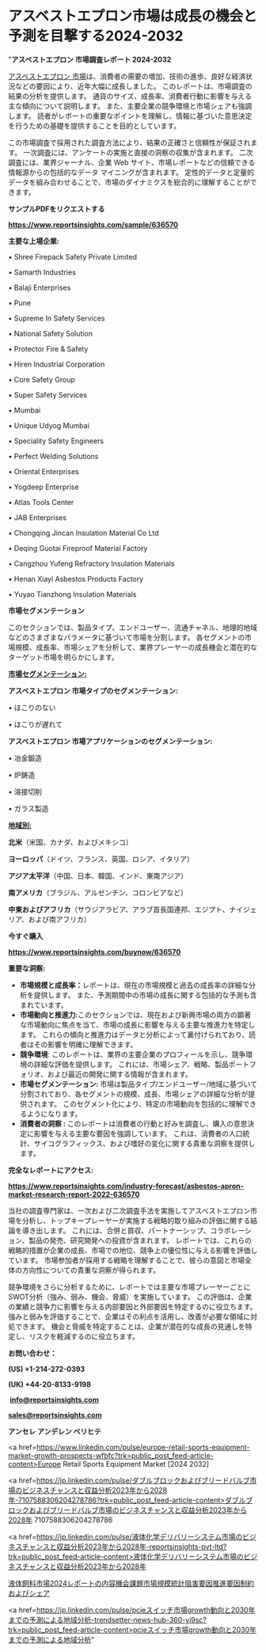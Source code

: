 # アスベストエプロン市場は成長の機会と予測を目撃する2024-2032

"<strong>アスベストエプロン 市場調査レポート 2024-2032</strong>

<a href=https://www.reportsinsights.com/sample/636570>アスベストエプロン 市場</a>は、消費者の需要の増加、技術の進歩、良好な経済状況などの要因により、近年大幅に成長しました。 このレポートは、市場調査の結果の分析を提供します。 通貨のサイズ、成長率、消費者行動に影響を与える主な傾向について説明します。 また、主要企業の競争環境と市場シェアも強調します。 読者がレポートの重要なポイントを理解し、情報に基づいた意思決定を行うための基礎を提供することを目的としています。

この市場調査で採用された調査方法により、結果の正確さと信頼性が保証されます。 一次調査には、アンケートの実施と直接の洞察の収集が含まれます。 二次調査には、業界ジャーナル、企業 Web サイト、市場レポートなどの信頼できる情報源からの包括的なデータ マイニングが含まれます。 定性的データと定量的データを組み合わせることで、市場のダイナミクスを総合的に理解することができます。

<strong><b>サンプルPDFをリクエストする</b></strong>

<a href=https://www.reportsinsights.com/sample/636570><strong><u>https://www.reportsinsights.com/sample/636570</u></strong></a>

<strong>主要な上場企業:</strong>

• Shree Firepack Safety Private Limited

• Samarth Industries

• Balaji Enterprises

• Pune

• Supreme In Safety Services

• National Safety Solution

• Protector Fire & Safety

• Hiren Industrial Corporation

• Core Safety Group

• Super Safety Services

• Mumbai

• Unique Udyog Mumbai

• Speciality Safety Engineers

• Perfect Welding Solutions

• Oriental Enterprises

• Yogdeep Enterprise

• Atlas Tools Center

• JAB Enterprises

• Chongqing Jincan Insulation Material Co Ltd

• Deqing Guotai Fireproof Material Factory

• Cangzhou Yufeng Refractory Insulation Materials

• Henan Xiayi Asbestos Products Factory

• Yuyao Tianzhong Insulation Materials

<strong>市場セグメンテーション</strong>

このセクションでは、製品タイプ、エンドユーザー、流通チャネル、地理的地域などのさまざまなパラメータに基づいて市場を分割します。 各セグメントの市場規模、成長率、市場シェアを分析して、業界プレーヤーの成長機会と潜在的なターゲット市場を明らかにします。

<strong><u>市場セグメンテーション</u></strong><strong><u>:</u></strong>

<strong>アスベストエプロン 市場タイプのセグメンテーション:</strong>

• ほこりのない

• ほこりが遅れて

<strong>アスベストエプロン 市場アプリケーションのセグメンテーション:</strong>

• 冶金鍛造

• 炉鋳造

• 溶接切削

• ガラス製造

<strong><u>地域別</u></strong><strong><u>:</u></strong>

<strong>北米</strong>（米国、カナダ、およびメキシコ）

<strong>ヨーロッパ</strong>（ドイツ、フランス、英国、ロシア、イタリア）

<strong>アジア太平洋</strong>（中国、日本、韓国、インド、東南アジア）

<strong>南アメリカ</strong>（ブラジル、アルゼンチン、コロンビアなど）

<strong>中東およびアフリカ</strong>（サウジアラビア、アラブ首長国連邦、エジプト、ナイジェリア、および南アフリカ）

<strong>今すぐ購入</strong>

<a href=https://www.reportsinsights.com/buynow/636570><strong><u>https://www.reportsinsights.com/buynow/636570</u></strong></a>

<strong>重要な洞察:</strong>
<ul>
  <li><strong>市場規模と成長率：</strong>レポートは、現在の市場規模と過去の成長率の詳細な分析を提供します。 また、予測期間中の市場の成長に関する包括的な予測も含まれています。</li>
  <li><strong>市場動向と推進力:</strong>このセクションでは、現在および新興市場の両方の顕著な市場動向に焦点を当て、市場の成長に影響を与える主要な推進力を特定します。 これらの傾向と推進力はデータと分析によって裏付けられており、読者はその影響を明確に理解できます。</li>
  <li><strong>競争環境</strong>: このレポートは、業界の主要企業のプロフィールを示し、競争環境の詳細な評価を提供します。 これには、市場シェア、戦略、製品ポートフォリオ、および最近の開発に関する情報が含まれます。</li>
  <li><strong>市場セグメンテーション: </strong>市場は製品タイプ/エンドユーザー/地域に基づいて分割されており、各セグメントの規模、成長、市場シェアの詳細な分析が提供されます。 このセグメント化により、特定の市場動向を包括的に理解できるようになります。</li>
  <li><strong>消費者の洞察 : </strong>このレポートは消費者の行動と好みを調査し、購入の意思決定に影響を与える主要な要因を強調しています。 これは、消費者の人口統計、サイコグラフィックス、および嗜好の変化に関する貴重な洞察を提供します。</li>
</ul>
<strong>完全なレポートにアクセス:</strong>

<a href=https://www.reportsinsights.com/industry-forecast/asbestos-apron-market-research-report-2022-636570><strong><u><b>https://www.reportsinsights.com/industry-forecast/asbestos-apron-market-research-report-2022-636570</b></u></strong></a>

当社の調査専門家は、一次および二次調査手法を実施してアスベストエプロン市場を分析し、トップキープレーヤーが実施する戦略的取り組みの評価に関する結論を導き出します。 これには、合併と買収、パートナーシップ、コラボレーション、製品の発売、研究開発への投資が含まれます。 レポートでは、これらの戦略的措置が企業の成長、市場での地位、競争上の優位性に与える影響を評価しています。 市場参加者が採用する戦略を理解することで、彼らの意図と市場全体の方向性についての貴重な洞察が得られます。

競争環境をさらに分析するために、レポートでは主要な市場プレーヤーごとにSWOT分析（強み、弱み、機会、脅威）を実施しています。 この評価は、企業の業績と競争力に影響を与える内部要因と外部要因を特定するのに役立ちます。 強みと弱みを評価することで、企業はその利点を活用し、改善が必要な領域に対処できます。 機会と脅威を特定することは、企業が潜在的な成長の見通しを特定し、リスクを軽減するのに役立ちます。

<strong>お問い合わせ：</strong>

<strong>(US) +1-214-272-0393</strong>

<strong>(UK) +44-20-8133-9198</strong>

<strong> </strong><a href=info@reportsinsights.com><strong><u>info@reportsinsights.com</u></strong></a>

<a href=sales@reportsinsights.com><strong><u>sales@reportsinsights.com</u></strong></a>

<strong>アンセレ アンデレン ベリヒテ</strong>

<a href=https://www.linkedin.com/pulse/europe-retail-sports-equipment-market-growth-prospects-wfbfc?trk=public_post_feed-article-content>Europe Retail Sports Equipment Market [2024 2032]</a>

<a href=https://jp.linkedin.com/pulse/ダブルブロックおよびブリードバルブ市場のビジネスチャンスと収益分析2023年から2028年-7107588306204278786?trk=public_post_feed-article-content>ダブルブロックおよびブリードバルブ市場のビジネスチャンスと収益分析2023年から2028年 7107588306204278786</a>

<a href=https://jp.linkedin.com/pulse/液体化学デリバリーシステム市場のビジネスチャンスと収益分析2023年から2028年-reportsinsights-pvt-ltd?trk=public_post_feed-article-content>液体化学デリバリーシステム市場のビジネスチャンスと収益分析2023年から2028年</a>

<a href=https://www.linkedin.com/pulse/液体飼料市場2024レポートの内容機会課題市場規模統計阻害要因推進要因制約およびシェア-healthscope-news-245/>液体飼料市場2024レポートの内容機会課題市場規模統計阻害要因推進要因制約およびシェア</a>

<a href=https://jp.linkedin.com/pulse/pcieスイッチ市場growth動向と2030年までの予測による地域分析-trendsetter-news-hub-360-yi9sc?trk=public_post_feed-article-content>pcieスイッチ市場growth動向と2030年までの予測による地域分析</a>"
